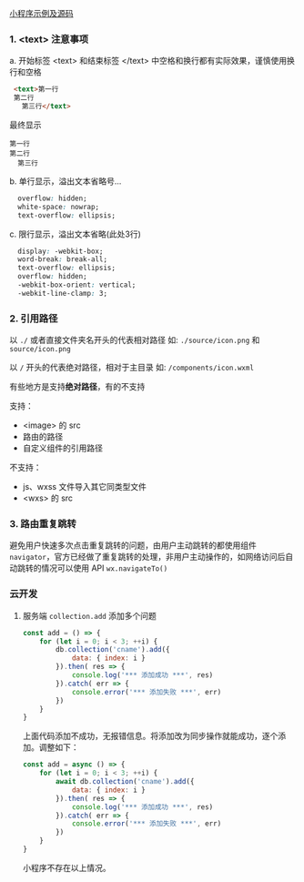 [小程序示例及源码](https://mp.weixin.qq.com/debug/wxadoc/dev/demo.html)

### 1. \<text> 注意事项

a. 开始标签 \<text> 和结束标签 \</text> 中空格和换行都有实际效果，谨慎使用换行和空格

  ```html
   <text>第一行 
   第二行
     第三行</text>
  ```

最终显示

  ```
  第一行
  第二行
    第三行
  ```

b. 单行显示，溢出文本省略号...

  ```css
    overflow: hidden;
    white-space: nowrap;
    text-overflow: ellipsis;
  ```

c. 限行显示，溢出文本省略(此处3行)

  ```css
    display: -webkit-box; 
    word-break: break-all; 
    text-overflow: ellipsis; 
    overflow: hidden; 
    -webkit-box-orient: vertical; 
    -webkit-line-clamp: 3; 
  ```

### 2. 引用路径
以 `./` 或者直接文件夹名开头的代表相对路径
    如: `./source/icon.png` 和 `source/icon.png`

以 `/` 开头的代表绝对路径，相对于主目录
    如: `/components/icon.wxml`

有些地方是支持**绝对路径**，有的不支持

支持：
- \<image> 的 src
- 路由的路径
- 自定义组件的引用路径

不支持：
- js、wxss 文件导入其它同类型文件
- \<wxs> 的 src

### 3. 路由重复跳转

避免用户快速多次点击重复跳转的问题，由用户主动跳转的都使用组件 `navigator`，官方已经做了重复跳转的处理，非用户主动操作的，如网络访问后自动跳转的情况可以使用 API `wx.navigateTo()`

### 云开发

1. 服务端 `collection.add` 添加多个问题

   ```javascript
   const add = () => {
       for (let i = 0; i < 3; ++i) {
           db.collection('cname').add({
               data: { index: i }
           }).then( res => {
               console.log('*** 添加成功 ***', res)
           }).catch( err => {
               console.error('*** 添加失败 ***', err)
           })
       }
   }
   ```

   上面代码添加不成功，无报错信息。将添加改为同步操作就能成功，逐个添加。调整如下：

   ```javascript
   const add = async () => {
       for (let i = 0; i < 3; ++i) {
           await db.collection('cname').add({
               data: { index: i }
           }).then( res => {
               console.log('*** 添加成功 ***', res)
           }).catch( err => {
               console.error('*** 添加失败 ***', err)
           })
       }
   }
   ```

   小程序不存在以上情况。

